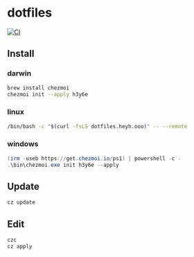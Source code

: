 # dotfiles

[![CI](https://github.com/h3y6e/dotfiles/actions/workflows/ci.yaml/badge.svg)](https://github.com/h3y6e/dotfiles/actions/workflows/ci.yaml)

## Install

### darwin
```zsh
brew install chezmoi
chezmoi init --apply h3y6e
```

### linux
```bash
/bin/bash -c "$(curl -fsLS dotfiles.heyh.ooo)" -- --remote
```

### windows
```ps1
(irm -useb https://get.chezmoi.io/ps1) | powershell -c -
.\bin\chezmoi.exe init h3y6e --apply
```

## Update
```zsh
cz update
```

## Edit
```zsh
czc
cz apply
```
